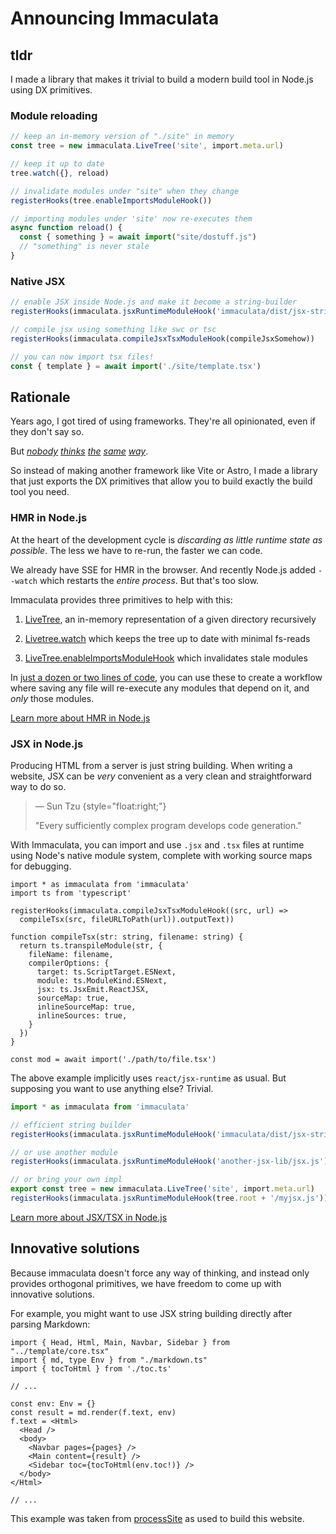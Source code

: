 # Announcing Immaculata

## tldr

I made a library that makes it trivial
to build a modern build tool in Node.js
using DX primitives.

### Module reloading

```ts
// keep an in-memory version of "./site" in memory
const tree = new immaculata.LiveTree('site', import.meta.url)

// keep it up to date
tree.watch({}, reload)

// invalidate modules under "site" when they change
registerHooks(tree.enableImportsModuleHook())

// importing modules under 'site' now re-executes them
async function reload() {
  const { something } = await import("site/dostuff.js")
  // "something" is never stale
}
```

### Native JSX

```ts
// enable JSX inside Node.js and make it become a string-builder
registerHooks(immaculata.jsxRuntimeModuleHook('immaculata/dist/jsx-strings.js'))

// compile jsx using something like swc or tsc
registerHooks(immaculata.compileJsxTsxModuleHook(compileJsxSomehow))

// you can now import tsx files!
const { template } = await import('./site/template.tsx')
```

## Rationale

Years ago, I got tired of using frameworks.
They're all opinionated, even if they don't say so.

But
[*nobody*](https://github.com/prettier/prettier/issues/5948)
[*thinks*](https://www.reddit.com/r/Zig/comments/ooknzg/lament_for_the_unused_parameter/)
[*the*](https://world.hey.com/dhh/turbo-8-is-dropping-typescript-70165c01)
[*same*](https://www.reddit.com/r/linux/comments/1ikt1fq/can_anyone_eli5_the_general_rust_in_linux_kernel/)
[*way*](https://go.dev/blog/loopvar-preview).


So instead of making another framework like Vite or Astro,
I made a library that just exports the DX primitives
that allow you to build exactly the build tool you need.

### HMR in Node.js

At the heart of the development cycle is
*discarding as little runtime state as possible*.
The less we have to re-run, the faster we can code.

We already have SSE for HMR in the browser.
And recently Node.js added `--watch` which
restarts the *entire process*. But that's too slow.

Immaculata provides three primitives to help with this:

1. [LiveTree](../api/live-tree.md#livetree), an in-memory representation of a given directory recursively

2. [Livetree.watch](../api/live-tree.md#livetreewatch) which keeps the tree up to date with minimal fs-reads

3. [LiveTree.enableImportsModuleHook](../api/live-tree.md#livetreeenableimportsmodulehook) which invalidates stale modules

In [just a dozen or two lines of code](http://localhost:8585/guides/simple-build-tool.html),
you can use these to create a workflow where saving any file
will re-execute any modules that depend on it, and *only* those modules.

[Learn more about HMR in Node.js](../guides/enabling-hmr.md#enabling-hmr-in-nodejs)

### JSX in Node.js

Producing HTML from a server is just string building.
When writing a website, JSX can be *very* convenient
as a very clean and straightforward way to do so.

>  &mdash; Sun Tzu {style="float:right;"}
> 
> "Every sufficiently complex program develops code generation."

With Immaculata, you can import and use `.jsx` and `.tsx`
files at runtime using Node's native module system,
complete with working source maps for debugging.

```tsx
import * as immaculata from 'immaculata'
import ts from 'typescript'

registerHooks(immaculata.compileJsxTsxModuleHook((src, url) =>
  compileTsx(src, fileURLToPath(url)).outputText))

function compileTsx(str: string, filename: string) {
  return ts.transpileModule(str, {
    fileName: filename,
    compilerOptions: {
      target: ts.ScriptTarget.ESNext,
      module: ts.ModuleKind.ESNext,
      jsx: ts.JsxEmit.ReactJSX,
      sourceMap: true,
      inlineSourceMap: true,
      inlineSources: true,
    }
  })
}

const mod = await import('./path/to/file.tsx')
```

The above example implicitly uses `react/jsx-runtime` as usual.
But supposing you want to use anything else? Trivial.

```ts
import * as immaculata from 'immaculata'

// efficient string builder
registerHooks(immaculata.jsxRuntimeModuleHook('immaculata/dist/jsx-strings.js'))

// or use another module
registerHooks(immaculata.jsxRuntimeModuleHook('another-jsx-lib/jsx.js'))

// or bring your own impl
export const tree = new immaculata.LiveTree('site', import.meta.url)
registerHooks(immaculata.jsxRuntimeModuleHook(tree.root + '/myjsx.js'))
```

[Learn more about JSX/TSX in Node.js](../guides/enabling-jsx.md#enabling-jsx-in-nodejs)

## Innovative solutions

Because immaculata doesn't force any way of thinking,
and instead only provides orthogonal primitives,
we have freedom to come up with innovative solutions.

For example, you might want to use JSX string building
directly after parsing Markdown:

```tsx
import { Head, Html, Main, Navbar, Sidebar } from "../template/core.tsx"
import { md, type Env } from "./markdown.ts"
import { tocToHtml } from './toc.ts'

// ...

const env: Env = {}
const result = md.render(f.text, env)
f.text = <Html>
  <Head />
  <body>
    <Navbar pages={pages} />
    <Main content={result} />
    <Sidebar toc={tocToHtml(env.toc!)} />
  </body>
</Html>

// ...
```

This example was taken from
[processSite](https://github.com/thesoftwarephilosopher/immaculata.dev/blob/main/site/build/process.tsx)
as used to build this website.
